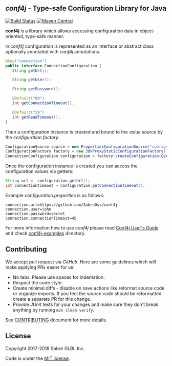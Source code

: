 <!--
  MIT License

  Copyright 2017-2018 Sabre GLBL Inc.

  Permission is hereby granted, free of charge, to any person obtaining a copy
  of this software and associated documentation files (the "Software"), to deal
  in the Software without restriction, including without limitation the rights
  to use, copy, modify, merge, publish, distribute, sublicense, and/or sell
  copies of the Software, and to permit persons to whom the Software is
  furnished to do so, subject to the following conditions:

  The above copyright notice and this permission notice shall be included in all
  copies or substantial portions of the Software.

  THE SOFTWARE IS PROVIDED "AS IS", WITHOUT WARRANTY OF ANY KIND, EXPRESS OR
  IMPLIED, INCLUDING BUT NOT LIMITED TO THE WARRANTIES OF MERCHANTABILITY,
  FITNESS FOR A PARTICULAR PURPOSE AND NONINFRINGEMENT. IN NO EVENT SHALL THE
  AUTHORS OR COPYRIGHT HOLDERS BE LIABLE FOR ANY CLAIM, DAMAGES OR OTHER
  LIABILITY, WHETHER IN AN ACTION OF CONTRACT, TORT OR OTHERWISE, ARISING FROM,
  OUT OF OR IN CONNECTION WITH THE SOFTWARE OR THE USE OR OTHER DEALINGS IN THE
  SOFTWARE.
 -->

## _conf4j_ - Type-safe Configuration Library for Java

[![Build Status](https://travis-ci.org/SabreOSS/conf4j.svg?branch=master)](https://travis-ci.org/SabreOSS/conf4j)
[![Maven Central](https://maven-badges.herokuapp.com/maven-central/com.sabre.oss.conf4j/conf4j-api/badge.svg)](https://maven-badges.herokuapp.com/maven-central/com.sabre.oss.conf4j/conf4j-api)

__conf4j__ is a library which allows accessing configuration data in object-oriented, type-safe manner.

In _conf4j_ configuration is represented as an interface or abstract class optionally annotated with _conf4j_ annotations.

```java
@Key("connection")
public interface ConnectionConfiguration {
   String getUrl();

   String getUser();

   String getPassword();

   @Default("60")
   int getConnectionTimeout();

   @Default("30")
   int getReadTimeout();
}
```

Then a configuration instance is created and bound to the _value source_ by the _configuration factory_.

```java
ConfigurationSource source = new PropertiesConfigurationSource("configuration.properties");
ConfigurationFactory factory = new JdkProxyStaticConfigurationFactory();
ConnectionConfiguration configuration = factory.createConfiguration(ConnectionConfiguration.class, source);
```

Once the configuration instance is created you can access the configuration values via getters:

```java
String url =  configuration.getUrl();
int connectionTimeout = configuration.getConnectionTimeout();
```

Example _configuration.properties_ is as follows:

```properties
connection.url=https://github.com/SabreOss/conf4j
connection.user=john
connection.password=secret
connection.connectionTimeout=45
```

For more information how to use _conf4j_ please read [Conf4j User's Guide](USERS-GUIDE.md)
and check [conf4j-examples](conf4j-examples) directory.

## Contributing

We accept pull request via _GitHub_. Here are some guidelines which will make applying PRs easier for us:

* No tabs. Please use spaces for indentation.
* Respect the code style.
* Create minimal diffs - disable on save actions like reformat source code or organize imports.
  If you feel the source code should be reformatted create a separate PR for this change.
* Provide _JUnit_ tests for your changes and make sure they don't break anything by running
  `mvn clean verify`.

See [CONTRIBUTING](CONTRIBUTING.md) document for more details.

## License

Copyright 2017-2018 Sabre GLBL Inc.

Code is under the [MIT license](LICENSE).
